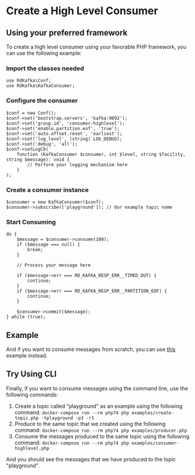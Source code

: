 # Create a High Level Consumer

## Using your preferred framework

To create a high level consumer using your favorable PHP framework, you can use the following example:

### Import the classes needed

```
use RdKafka\Conf;
use RdKafka\KafkaConsumer;
```

### Configure the consumer

```
$conf = new Conf();
$conf->set('bootstrap.servers', 'kafka:9092');
$conf->set('group.id', 'consumer-highlevel');
$conf->set('enable.partition.eof', 'true');
$conf->set('auto.offset.reset', 'earliest');
$conf->set('log_level', (string) LOG_DEBUG);
$conf->set('debug', 'all');
$conf->setLogCb(
    function (KafkaConsumer $consumer, int $level, string $facility, string $message): void {
        // Perform your logging mechanism here
    }
);
```

### Create a consumer instance

```
$consumer = new KafkaConsumer($conf);
$consumer->subscribe(['playground']); // Our example topic name
```

### Start Consuming

```
do {
    $message = $consumer->consume(100);
    if ($message === null) {
        break;
    }

    // Process your message here

    if ($message->err === RD_KAFKA_RESP_ERR__TIMED_OUT) {
        continue;
    }
    if ($message->err === RD_KAFKA_RESP_ERR__PARTITION_EOF) {
        continue;
    }

    $consumer->commit($message);
} while (true);

```

## Example

And if you want to consume messages from scratch, you can use [this](https://github.com/idealo/php-rdkafka-ffi/blob/main/examples/consumer-highlevel.php) example instead.


## Try Using CLI

Finally, if you want to consume messages using the command line, use the following commands:

1. Create a topic called "playground" as an example using the following command: ``` docker-compose run --rm php74 php examples/create-topic.php -tplayground -p3 -r1 ```
2. Produce to the same topic that we created using the following command: ``` docker-compose run --rm php74 php examples/producer.php ```
3. Consume the messages produced to the same topic using the following command: ``` docker-compose run --rm php74 php examples/consumer-highlevel.php ```

And you should see the messages that we have produced to the topic "playground".
